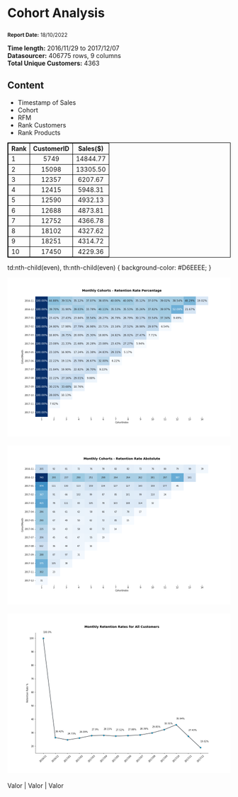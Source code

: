 <style>
table {
    border-collapse: collapse;
}
table, th, td {
   border: 1px solid black;
}
blockquote {
    border-left: solid blue;
    padding-left: 10px;
}
</style>

# Cohort Analysis



<sub>**Report Date:** 18/10/2022</sub>

**Time length:** 2016/11/29 to 2017/12/07<br>
**Datasourcer:** 406775 rows, 9 columns<br>
**Total Unique Customers:** 4363<br>

## Content

* Timestamp of Sales
* Cohort
* RFM
* Rank Customers
* Rank Products



<center>
  
Rank | CustomerID | Sales($)
:--------- | :------: | :-------:
1| 5749	| 14844.77
2| 15098	| 13305.50
3| 12357	| 6207.67
4| 12415	| 5948.31	
5| 12590	| 4932.13	
6| 12688	| 4873.81	
7| 12752	| 4366.78	
8| 18102 | 4327.62	
9| 18251	| 4314.72
10| 17450	| 4229.36	  
</center>


td:nth-child(even), th:nth-child(even) {
  background-color: #D6EEEE;
}

<center><img src="../images/cohort_percentage.png" alt="rfm_ml"/></center><br>
<center><img src="../images/cohort_absolute.png" alt="rfm_ml"/></center><br>
<center><img src="../images/cohort_allcustomers.png" alt="rfm_ml"/></center><br>
Valor | Valor | Valor
